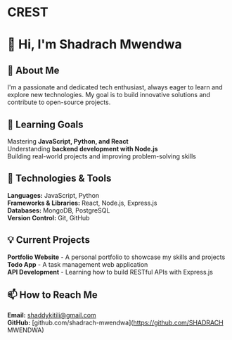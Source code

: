 # CREST
# 👋 Hi, I'm Shadrach Mwendwa  

## 🚀 About Me  
I'm a passionate and dedicated tech enthusiast, always eager to learn and explore new technologies. My goal is to build innovative solutions and contribute to open-source projects.  

## 🎯 Learning Goals  
 Mastering **JavaScript, Python, and React**  
 Understanding **backend development with Node.js**  
 Building real-world projects and improving problem-solving skills  

## 🔧 Technologies & Tools  
 **Languages:** JavaScript, Python  
 **Frameworks & Libraries:** React, Node.js, Express.js  
 **Databases:** MongoDB, PostgreSQL  
 **Version Control:** Git, GitHub  

## 💡 Current Projects  
 **Portfolio Website** - A personal portfolio to showcase my skills and projects  
 **Todo App** - A task management web application  
 **API Development** - Learning how to build RESTful APIs with Express.js  

## 📫 How to Reach Me  
 **Email:** [shaddykitili@gmail.com](mailto:shaddykitili@gmail.com)  
 **GitHub:** [github.com/shadrach-mwendwa](https://github.com/SHADRACH MWENDWA)  





